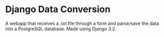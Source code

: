 # Django Data Conversion

A webapp that receives a .txt file through a form and parse/save the data into a PostgreSQL database. Made using Django 3.2.